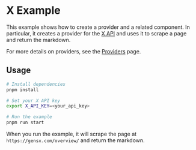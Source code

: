 # X Example

This example shows how to create a provider and a related component. In particular, it creates a provider for the [X API](https://docs.x.com/x-api/introduction) and uses it to scrape a page and return the markdown.

For more details on providers, see the [Providers](https://gensx.com/concepts/providers) page.

## Usage

```bash
# Install dependencies
pnpm install

# Set your X API key
export X_API_KEY=<your_api_key>

# Run the example
pnpm run start
```

When you run the example, it will scrape the page at `https://gensx.com/overview/` and return the markdown.

